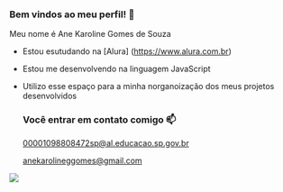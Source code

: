 ### Bem vindos ao meu perfil! 🐻

Meu nome é Ane Karoline Gomes de Souza

- Estou esutudando na [Alura] (https://www.alura.com.br)
- Estou me desenvolvendo na linguagem JavaScript
- Utilizo esse espaço para a minha norganoização dos meus projetos desenvolvidos

  ### Você entrar em contato comigo 📫

  00001098808472sp@al.educacao.sp.gov.br

  anekarolineggomes@gmail.com

![](https://tenor.com/pt-BR/view/bubu-dudu-bubu-dudu-bear-panda-gif-2132781642126111018)
